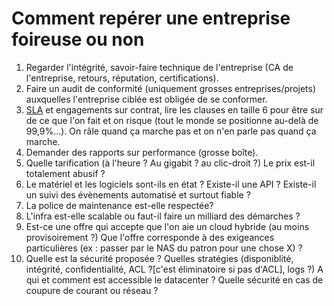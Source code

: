 # Comment repérer une entreprise foireuse ou non
1. Regarder l'intégrité, savoir-faire technique de l'entreprise (CA de l'entreprise, retours, réputation, certifications).
2. Faire un audit de conformité (uniquement grosses entreprises/projets) auxquelles l'entreprise ciblée est obligée de se conformer.
3. [SLA](https://fr.wikipedia.org/wiki/Service-level_agreement) et engagements sur contrat, lire les clauses en taille 6 pour être sur de ce que l'on fait et on risque (tout le monde se positionne au-delà de 99,9%...). On râle quand ça marche pas et on n'en parle pas quand ça marche.
4. Demander des rapports sur performance (grosse boîte).
5. Quelle tarification (à l'heure ? Au gigabit ? au clic-droit ?) Le prix est-il totalement abusif ?
6. Le matériel et les logiciels sont-ils en état ? Existe-il une API ? Existe-il un suivi des évènements automatisé et surtout fiable ? 
7. La police de maintenance est-elle respectée? 
8. L'infra est-elle scalable ou faut-il faire un milliard des démarches ?
9. Est-ce une offre qui accepte que l'on aie un cloud hybride (au moins provisoirement ?) Que l'offre corresponde à des exigeances particulières (ex : passer par le NAS du patron pour une chose X) ?
10. Quelle est la sécurité proposée ? Quelles stratégies (disponiblité, intégrité, confidentialité, ACL ?[c'est éliminatoire si pas d'ACL], logs ?) A qui et comment est accessible le datacenter ? Quelle sécurité en cas de coupure de courant ou réseau ?

